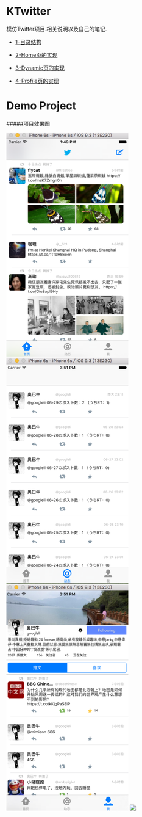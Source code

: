 # KTwitter

模仿Twitter项目.相关说明以及自己的笔记.

- [1-目录结构](https://github.com/kasfori/KTwitter/blob/master/demo%E8%AF%B4%E6%98%8E%E6%96%87%E6%A1%A3/1-%E7%9B%AE%E5%BD%95%E7%BB%93%E6%9E%84.md)

- [2-Home页的实现](https://github.com/kasfori/KTwitter/blob/master/demo%E8%AF%B4%E6%98%8E%E6%96%87%E6%A1%A3/2-Home%E9%A1%B5%E7%9A%84%E5%AE%9E%E7%8E%B0.md)

- [3-Dynamic页的实现](https://github.com/kasfori/KTwitter/blob/master/demo%E8%AF%B4%E6%98%8E%E6%96%87%E6%A1%A3/3-Dynamic%E9%A1%B5%E7%9A%84%E5%AE%9E%E7%8E%B0.md)

- [4-Profile页的实现](https://github.com/kasfori/KTwitter/blob/master/demo%E8%AF%B4%E6%98%8E%E6%96%87%E6%A1%A3/4-Profile%E9%A1%B5%E7%9A%84%E5%AE%9E%E7%8E%B0.md)

Demo Project
==============

#####项目效果图

<img src="https://raw.githubusercontent.com/kasfori/KTwitter/master/demo%E7%9B%B8%E5%85%B3%E6%88%AA%E5%9B%BE/Home%E9%A1%B5%E7%9A%84%E5%AE%9E%E7%8E%B0.png" width="320">
<img src="https://raw.githubusercontent.com/kasfori/KTwitter/master/demo%E7%9B%B8%E5%85%B3%E6%88%AA%E5%9B%BE/Dynamic%E9%A1%B5%E7%9A%84%E5%AE%9E%E7%8E%B0.png" width="320"> 
<img src="https://raw.githubusercontent.com/kasfori/KTwitter/master/demo%E7%9B%B8%E5%85%B3%E6%88%AA%E5%9B%BE/Profile%E9%A1%B5%E7%9A%84%E5%AE%9E%E7%8E%B0.png" width="320">
<img src="https://raw.githubusercontent.com/kasfori/KTwitter/master/demo%E7%9B%B8%E5%85%B3%E6%88%AA%E5%9B%BE/demo.gif" width="320">
